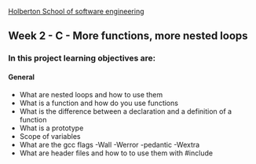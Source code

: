 [Holberton School of software engineering](https://www.holbertonschool.com)

## Week 2 - C - More functions, more nested loops

### In this project learning objectives are:

#### General

- What are nested loops and how to use them
- What is a function and how do you use functions
- What is the difference between a declaration and a definition of a function
- What is a prototype
- Scope of variables
- What are the gcc flags -Wall -Werror -pedantic -Wextra
- What are header files and how to to use them with #include